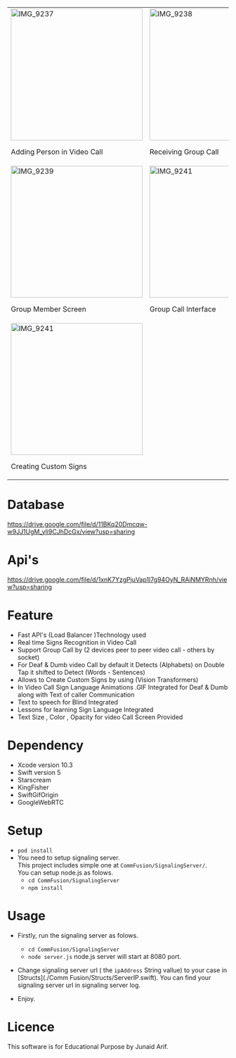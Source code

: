 <table>
  <tr>
    <td>
      <img src="https://github.com/junaidbackspace/Video-Call-Sign-Language-Recognition-ASL---BSL-/assets/88697352/6b6cf6b4-9ca7-43a4-a9ee-f026ca3d0f8f" alt="IMG_9237" width="300">
      <p>Adding Person in Video Call</p>
    </td>
    <td>
      <img src="https://github.com/junaidbackspace/Video-Call-Sign-Language-Recognition-ASL---BSL-/assets/88697352/8b5e19fc-75ef-4ba4-81fd-1c80e6a5c4f6" alt="IMG_9238" width="300">
      <p>Receiving Group Call</p>
    </td>
  </tr>
  <tr>
    <td>
      <img src="https://github.com/junaidbackspace/Video-Call-Sign-Language-Recognition-ASL---BSL-/assets/88697352/b54168d7-9afd-4b27-8607-137709cf686d" alt="IMG_9239" width="300">
      <p>Group Member Screen</p>
    </td>
    <td>
      <img src="https://github.com/junaidbackspace/Video-Call-Sign-Language-Recognition-ASL---BSL-/assets/88697352/a24bb2b0-c4af-479d-9020-516b99dbb86d" alt="IMG_9241" width="300">
      <p>Group Call Interface</p>
    </td>
  </tr>
  <tr>
    <td>
      <img src="https://github.com/junaidbackspace/Video-Call-Sign-Language-Recognition-ASL---BSL-/assets/88697352/72a8602c-5e6c-473f-aaf1-4e1c7d8ad378" alt="IMG_9241" width="300">
      <p>Creating Custom Signs</p>
    </td>
  </tr>
</table>



# Database
https://drive.google.com/file/d/11BKq20Dmcqw-w9JJ1UgM_yli9CJhDcGx/view?usp=sharing

# Api's
https://drive.google.com/file/d/1xnK7YzgPjuVap1l7g94OyN_RAiNMYRnh/view?usp=sharing


# Feature

- Fast API's (Load Balancer )Technology used
- Real time Signs Recognition in Video Call
- Support Group Call by (2 devices peer to peer video call - others by socket)
- For Deaf & Dumb video Call by default it Detects (Alphabets) on Double Tap it shifted to Detect (Words - Sentences)
- Allows to Create Custom Signs by using (Vision Transformers)
- In Video Call Sign Language Animations .GIF Integrated for Deaf & Dumb along with Text of caller Communication
- Text to speech for Blind Integrated
- Lessons for learning Sign Language Integrated
- Text Size , Color , Opacity for video Call Screen Provided


# Dependency

- Xcode version 10.3
- Swift version 5
- Starscream
- KingFisher
- SwiftGifOrigin
- GoogleWebRTC

# Setup

- `pod install`
- You need to setup signaling server.  
  This project includes simple one at `CommFusion/SignalingServer/`.  
  You can setup node.js as folows.
  - `cd CommFusion/SignalingServer`
  - `npm install`

# Usage

- Firstly, run the signaling server as folows.
  - `cd CommFusion/SignalingServer`
  - `node server.js`
    node.js server will start at 8080 port.
- Change signaling server url ( the `ipAddress` String vallue) to your case in [Structs](./Comm Fusion/Structs/ServerIP.swift). You can find your signaling server     url in signaling server log.
  
- Enjoy.

# Licence

This software is for Educational Purpose by Junaid Arif.
